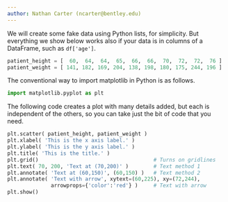 ```yaml
---
author: Nathan Carter (ncarter@bentley.edu)
---
```


We will create some fake data using Python lists, for simplicity.  But everything we show below works also if your data is in columns of a DataFrame, such as `df['age']`.

```python
patient_height = [  60,  64,  64,  65,  66,  66,  70,  72,  72,  76 ]
patient_weight = [ 141, 182, 169, 204, 138, 198, 180, 175, 244, 196 ]
```

The conventional way to import matplotlib in Python is as follows.

```python
import matplotlib.pyplot as plt
```

The following code creates a plot with many details added, but each is independent of the others, so you can take just the bit of code that you need.

```python
plt.scatter( patient_height, patient_weight )
plt.xlabel( 'This is the x axis label.' )
plt.ylabel( 'This is the y axis label.' )
plt.title( 'This is the title.' )
plt.grid()                                     # Turns on gridlines
plt.text( 70, 200, 'Text at (70,200)' )        # Text method 1
plt.annotate( 'Text at (60,150)', (60,150) )   # Text method 2
plt.annotate( 'Text with arrow', xytext=(60,225), xy=(72,244),
              arrowprops={'color':'red'} )     # Text with arrow
plt.show()
```

